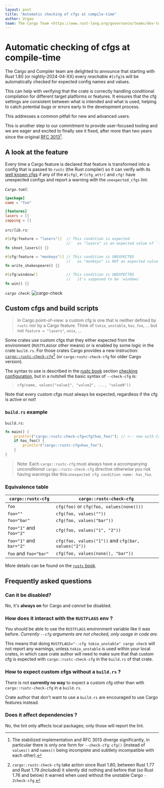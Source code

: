 ```yaml
---
layout: post
title: "Automatic checking of cfgs at compile-time"
author: Urgau
team: The Cargo Team <https://www.rust-lang.org/governance/teams/dev-tools#cargo>
---
```


# Automatic checking of cfgs at compile-time

The Cargo and Compiler team are delighted to announce that starting with Rust 1.80 (or nightly-2024-04-XX) every _reachable_ `#[cfg]`s will be automatically checked for expected config names and values.

This can help with verifying that the crate is correctly handling conditional compilation for different target platforms or features. It ensures that the cfg settings are consistent between what is intended and what is used, helping to catch potential bugs or errors early in the development process.

This addresses a common pitfall for new and advanced users.

This is another step to our commitment to provide user-focused tooling and we are eager and excited to finally see it fixed, after more than two years since the original [RFC 3013](https://github.com/rust-lang/rfcs/pull/3013)[^1].

[^1]: The stabilized implementation and RFC 3013 diverge significantly, in particular there is only one form for `--check-cfg`: `cfg()` (instead of `values()` and `names()` being incomplete and subtlety incompatible with each other).

## A look at the feature 

Every time a Cargo feature is declared that feature is transformed into a config that is passed to `rustc` (the Rust compiler) so it can verify with its [well known cfgs](TODO) if any of the `#[cfg]`, `#![cfg_attr]` and `cfg!` have unexpected configs and report a warning with the `unexpected_cfgs` lint.

*`Cargo.toml`*:
    
```toml
[package]
name = "foo"

[features]
lasers = []
zapping = []
```

*`src/lib.rs`:*
```rust
#[cfg(feature = "lasers")]  // This condition is expected
                            //   as "lasers" is an expected value of `feature`
fn shoot_lasers() {}

#[cfg(feature = "monkeys")] // This condition is UNEXPECTED
                            //   as "monkeys" is NOT an expected value of `feature`
fn write_shakespeare() {}

#[cfg(windosw)]             // This condition is UNEXPECTED
                            //   it's supposed to be `windows`
fn win() {}
```

*`cargo check`*:
![cargo-check](https://github.com/rust-lang/rust/assets/3616612/c6ecdb34-b92c-42b8-9f80-7066b76541ff)

## Custom cfgs and build scripts

> In Cargo point-of-view: a custom cfg is one that is neither defined by `rustc` nor by a Cargo feature. Think of `tokio_unstable`, `has_foo`, ... but not `feature = "lasers"`, `unix`, ...

Some crates use custom cfgs that they either expected from the environment (`RUSTFLAGS`or other means) or is enabled by some logic in the crate `build.rs`. For those crates Cargo provides a new instruction: [`cargo::rustc-check-cfg`](TODO)[^2] (or `cargo:rustc-check-cfg` for older Cargo version).

[^2]: `cargo::rustc-check-cfg` take action since Rust 1.80, between Rust 1.77 and Rust 1.79 *(included)* it silently did nothing and before that (so Rust 1.76 and below) it warned when used without the unstable Cargo `-Zcheck-cfg`.

The syntax to use is described in the [rustc book](https://doc.rust-lang.org/rustc/index.html) section [checking configuration](TODO), but in a nutshell the basic syntax of `--check-cfg` is:

> `cfg(name, values("value1", "value2", ..., "valueN"))`

Note that every custom cfgs must always be expected, regardless if the cfg is active or not!

### `build.rs` example

`build.rs`:
```rust
fn main() {
    println!("cargo::rustc-check-cfg=cfg(has_foo)"); // <-- new with Cargo 1.80
    if has_foo() {
        println!("cargo::rustc-cfg=has_foo");
    }
}
```

> Note: Each `cargo::rustc-cfg` must always have a accompanying _unconditional_ `cargo::rustc-check-cfg` directive otherwise you risk having warnings like this:`unexpected cfg condition name: has_foo`.

### Equivalence table

| `cargo::rustc-cfg`      | `cargo::rustc-check-cfg`                       |
|-------------------------|------------------------------------------------|
| `foo`                   | `cfg(foo)` or `cfg(foo, values(none()))`       |
| `foo=""`                | `cfg(foo, values(""))`                         |
| `foo="bar"`             | `cfg(foo, values("bar"))`                      |
| `foo="1"` and `foo="2"` | `cfg(foo, values("1", "2"))`                   |
| `foo="1"` and `bar="2"` | `cfg(foo, values("1"))` and `cfg(bar, values("2"))` |
| `foo` and `foo="bar"`   | `cfg(foo, values(none(), "bar"))`              |

More details can be found on the [`rustc` book](TODO).

## Frequently asked questions

### Can it be disabled?

No, it's **always on** for Cargo and _cannot_ be disabled.

### How does it interact with the `RUSTFLAGS` env ?

You should be able to use the `RUSTFLAGS` environment variable like it was before.
*Currently `--cfg` arguments are not checked, only usage in code are.*

This means that doing `RUSTFLAGS="--cfg tokio_unstable" cargo check` will not report any warnings, unless `tokio_unstable` is used within your local crates, in which case crate author will need to make sure that that custom cfg is expected with `cargo::rustc-check-cfg` in the `build.rs` of that crate.

### How to expect custom cfgs without a `build.rs` ?

There is not **currently no way** to expect a custom cfg other than with `cargo::rustc-check-cfg` in a `build.rs`.

Crate author that don't want to use a `build.rs` are encouraged to use Cargo features instead.
 
### Does it affect dependencies ?

No, the lint only affects local packages; only those will report the lint.
